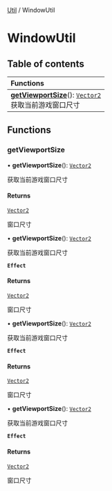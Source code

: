 [Util](Util.Util.md) / WindowUtil

# WindowUtil <Badge type="tip" text="Namespace" /> <Score text="WindowUtil" />

## Table of contents

| Functions |
| :-----|
| **[getViewportSize](Util.WindowUtil.md#getviewportsize)**(): [`Vector2`](../classes/Type.Vector2.md) <br> 获取当前游戏窗口尺寸|

## Functions

### getViewportSize <Score text="getViewportSize" /> 

• **getViewportSize**(): [`Vector2`](../classes/Type.Vector2.md) <Badge type="tip" text="client" />

获取当前游戏窗口尺寸


#### Returns

[`Vector2`](../classes/Type.Vector2.md)

窗口尺寸

• **getViewportSize**(): [`Vector2`](../classes/Type.Vector2.md)

获取当前游戏窗口尺寸

**`Effect`**


#### Returns

[`Vector2`](../classes/Type.Vector2.md)

窗口尺寸

• **getViewportSize**(): [`Vector2`](../classes/Type.Vector2.md)

获取当前游戏窗口尺寸

**`Effect`**


#### Returns

[`Vector2`](../classes/Type.Vector2.md)

窗口尺寸

• **getViewportSize**(): [`Vector2`](../classes/Type.Vector2.md)

获取当前游戏窗口尺寸

**`Effect`**


#### Returns

[`Vector2`](../classes/Type.Vector2.md)

窗口尺寸
